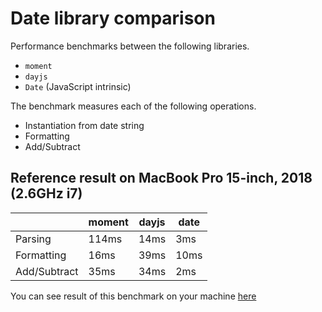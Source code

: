 # Date library comparison

Performance benchmarks between the following libraries.
- `moment`
- `dayjs`
- `Date` (JavaScript intrinsic)

The benchmark measures each of the following operations.
- Instantiation from date string
- Formatting
- Add/Subtract

## Reference result on MacBook Pro 15-inch, 2018 (2.6GHz i7)
|            | moment|dayjs|date|
|------------|-------|-----|----|
|     Parsing|  114ms| 14ms| 3ms|
|  Formatting|   16ms| 39ms|10ms|
|Add/Subtract|   35ms| 34ms| 2ms|

You can see result of this benchmark on your machine [here](https://codesandbox.io/s/github/nemolize/date-library-comparison)
